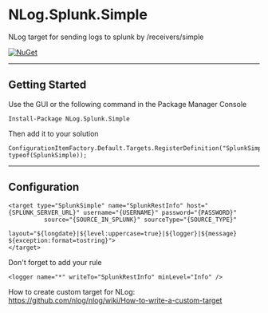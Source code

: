 NLog.Splunk.Simple
===================

NLog target for sending logs to splunk by /receivers/simple 

[![NuGet](https://img.shields.io/nuget/v/nlog.svg)](https://www.nuget.org/packages/NLog.Splunk.Simple)

----------


Getting Started
-------------

Use the GUI or the following command in the Package Manager Console

    Install-Package NLog.Splunk.Simple

Then add it to your solution

    ConfigurationItemFactory.Default.Targets.RegisterDefinition("SplunkSimple", typeof(SplunkSimple));

----------

Configuration
-------------

    <target type="SplunkSimple" name="SplunkRestInfo" host="{SPLUNK_SERVER_URL}" username="{USERNAME}" password="{PASSWORD}"
              source="{SOURCE_IN_SPLUNK}" sourceType="{SOURCE_TYPE}"
              layout="${longdate}|${level:uppercase=true}|${logger}|${message} ${exception:format=tostring}">
    </target>

Don't forget to add your rule

    <logger name="*" writeTo="SplunkRestInfo" minLevel="Info" />

How to create custom target for NLog:
	https://github.com/nlog/nlog/wiki/How-to-write-a-custom-target
	
